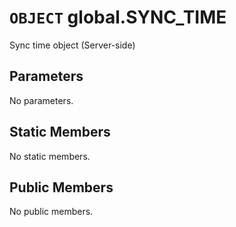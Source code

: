 # `OBJECT` global.SYNC_TIME
Sync time object (Server-side)

## Parameters
No parameters.

## Static Members
No static members.

## Public Members
No public members.
